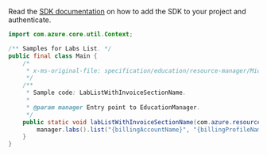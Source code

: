 Read the [SDK documentation](https://github.com/Azure/azure-sdk-for-java/blob/azure-resourcemanager-education_1.0.0-beta.1/sdk/education/azure-resourcemanager-education/README.md) on how to add the SDK to your project and authenticate.

```java
import com.azure.core.util.Context;

/** Samples for Labs List. */
public final class Main {
    /*
     * x-ms-original-file: specification/education/resource-manager/Microsoft.Education/preview/2021-12-01-preview/examples/LabListWithInvoiceSectionName.json
     */
    /**
     * Sample code: LabListWithInvoiceSectionName.
     *
     * @param manager Entry point to EducationManager.
     */
    public static void labListWithInvoiceSectionName(com.azure.resourcemanager.education.EducationManager manager) {
        manager.labs().list("{billingAccountName}", "{billingProfileName}", "{invoiceSectionName}", true, Context.NONE);
    }
}
```
